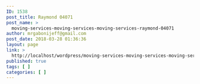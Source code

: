 ```yaml
---
ID: 1538
post_title: Raymond 04071
post_name: >
  moving-services-moving-services-moving-services-raymond-04071
author: mrgabonijeff@gmail.com
post_date: 2018-03-28 01:36:36
layout: page
link: >
  http://localhost/wordpress/moving-services-moving-services-moving-services-raymond-04071/
published: true
tags: [ ]
categories: [ ]
---
```

